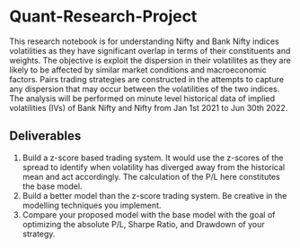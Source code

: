 # Quant-Research-Project
This research notebook is for understanding Nifty and Bank Nifty indices volatilities as they have
significant overlap in terms of their constituents and weights. The objective is exploit the dispersion
in their volatilites as they are likely to be affected by similar market conditions and macroeconomic
factors. Pairs trading strategies are constructed in the attempts to capture any dispersion that
may occur between the volatilities of the two indices. The analysis will be performed on minute
level historical data of implied volatilities (IVs) of Bank Nifty and Nifty from Jan 1st 2021 to Jun
30th 2022.
## Deliverables
1. Build a z-score based trading system. It would use the z-scores of the spread to identify when
volatility has diverged away from the historical mean and act accordingly. The calculation of
the P/L here constitutes the base model.
2. Build a better model than the z-score trading system. Be creative in the modelling techniques
you implement.
3. Compare your proposed model with the base model with the goal of optimizing the absolute
P/L, Sharpe Ratio, and Drawdown of your strategy.

